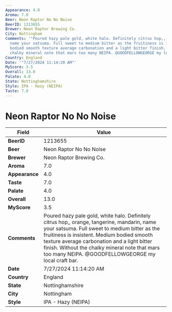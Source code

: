 ```yaml
---
Appearance: 4.0
Aroma: 7.0
Beer: Neon Raptor No No Noise
BeerID: 1213655
Brewer: Neon Raptor Brewing Co.
City: Nottingham
Comments: '"Poured hazy pale gold, white halo. Definitely citrus hop,, orange, tangerine,  mandarin,
  name your satsuma. Full sweet to medium bitter as the fruitiness is insistent. Medium
  bodied smooth texture average carbonation and a light bitter finish. Without the
  chalky mineral note that mars too many NEIPA. @GOODFELLOWGEORGE my local craft bar."'
Country: England
Date: '"7/27/2024 11:14:20 AM"'
MyScore: 3.5
Overall: 13.0
Palate: 4.0
State: Nottinghamshire
Style: IPA - Hazy (NEIPA)
Taste: 7.0
---
```


# Neon Raptor No No Noise

| Field         | Value |
|---------------|-------|
| **BeerID** | 1213655 |
| **Beer** | Neon Raptor No No Noise |
| **Brewer** | Neon Raptor Brewing Co. |
| **Aroma** | 7.0 |
| **Appearance** | 4.0 |
| **Taste** | 7.0 |
| **Palate** | 4.0 |
| **Overall** | 13.0 |
| **MyScore** | 3.5 |
| **Comments** | Poured hazy pale gold, white halo. Definitely citrus hop,, orange, tangerine,  mandarin, name your satsuma. Full sweet to medium bitter as the fruitiness is insistent. Medium bodied smooth texture average carbonation and a light bitter finish. Without the chalky mineral note that mars too many NEIPA. @GOODFELLOWGEORGE my local craft bar. |
| **Date** | 7/27/2024 11:14:20 AM |
| **Country** | England |
| **State** | Nottinghamshire |
| **City** | Nottingham |
| **Style** | IPA - Hazy (NEIPA) |
